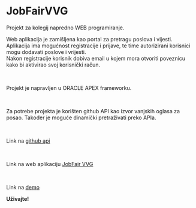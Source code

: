 # JobFairVVG
<p1>Projekt za kolegij napredno WEB programiranje.</p1>
</br>
<p>Web aplikacija je zamišljena kao portal za pretragu poslova i vijesti.</br> Aplikacija ima mogućnost registracije i prijave, te time autorizirani korisnici mogu dodavati poslove i vrijesti.</br> Nakon registracije korisnik dobiva email u kojem mora otvoriti poveznicu kako bi aktivirao svoj korisnički račun.</p>
</br>
<p>Projekt je napravljen u ORACLE APEX frameworku.</p>
</br>
<p>Za potrebe projekta je korišten github API kao izvor vanjskih oglasa za posao. Također je moguće dinamički pretraživati preko APIa.</p>
</br>
<p> Link na <a href="https://jobs.github.com/api">github api</a></p>
</br>
<p>Link na web aplikaciju <a href="https://apex.oracle.com/pls/apex/dbp_project/r/jobfair/home">JobFair VVG</a></p>
</br>
<p>Link na <a href="https://www.youtube.com/watch?v=_c2RDbboUUU">demo</a></p>
<p><b>Uživajte!</b></p>
